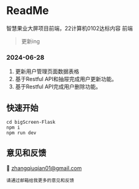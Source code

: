 # ReadMe
智慧果业大屏项目前端，22计算机0102达标内容 前端

> 更新ing

### 2024-06-28
1. 更新用户管理页面数据表格
2. 基于Restful API和抽屉完成用户更新功能。
3. 基于Restful API完成用户删除功能。

## 快速开始

```shell
cd bigScreen-Flask
npm i
npm run dev
```

## 意见和反馈
:e-mail: zhangqiuqian01@gmail.com
```text
请通过邮箱给我更多的意见和反馈
```
